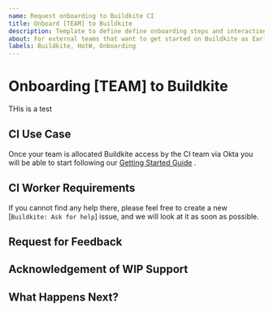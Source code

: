 ```yaml
---
name: Request onboarding to Buildkite CI
title: Onboard [TEAM] to Buildkite
description: Template to define define onboarding steps and interaction with teams adopting Buildkite CI
about: For external teams that want to get started on Buildkite as Early Adopters
labels: Buildkite, HotW, Onboarding
---
```


# Onboarding [TEAM] to Buildkite
<!-- replace [TEAM] with team onboarding to Buildkite -->
THis is a test

## CI Use Case
Once your team is allocated Buildkite access by the CI team via Okta you will be able to start following 
our [Getting Started Guide] .
## CI Worker Requirements

If you cannot find any help there, please feel free to create a new [`Buildkite: Ask for help`] issue, and we will look at it as soon as possible.
## Request for Feedback


## Acknowledgement of WIP Support


## What Happens Next?


[Getting Started Guide]: (https://example.com/)